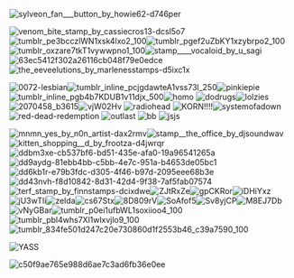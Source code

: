 ![sylveon_fan___button_by_howie62-d746per](https://github.com/Puufaz/boop/assets/138206114/fae39d25-48a0-4bca-8fc8-3d742d5e4197)

![venom_bite_stamp_by_cassiecros13-dcsl5o7](https://github.com/Puufaz/boop/assets/138206114/386aa2a2-f88a-4778-b08e-91d990d5348e)![tumblr_pe3bcczlWN1xsk4lxo2_100](https://github.com/Puufaz/boop/assets/138206114/93f3a5fd-406c-414d-be63-9106da09cbe0)![tumblr_pgef2uZbKY1xzybrpo2_100](https://github.com/Puufaz/boop/assets/138206114/7c39a9da-5e83-4815-bea8-bfb6c786122c)![tumblr_oxzare7tkT1vywwpno1_100](https://github.com/Puufaz/boop/assets/138206114/1d04db41-81a8-414b-ad1d-5e1b7655e445)![stamp____vocaloid_by_u_sagi](https://github.com/Puufaz/boop/assets/138206114/482185a8-6644-4d44-8a66-5ebb434d571a)![63ec5412f302a26116cb048f79e0edce](https://github.com/Puufaz/boop/assets/138206114/a307e1e1-8137-4bfa-8214-da9296e6387f)![the_eeveelutions_by_marlenesstamps-d5ixc1x](https://github.com/Puufaz/boop/assets/138206114/a59b31cf-3be9-46eb-bafd-6f417a83326a)

![0072-lesbian](https://github.com/Puufaz/boop/assets/138206114/8ce90c6c-4b0b-4643-8612-b8c757ebbf58)![tumblr_inline_pcjgdawteA1vss73l_250](https://github.com/Puufaz/boop/assets/138206114/a3e2ff21-ee55-4c2a-84dc-416f4a32e566)![pinkiepie](https://github.com/Puufaz/boop/assets/138206114/90091aac-c850-4f3b-a886-a2829daba0a6)![tumblr_inline_pgb4b7KDUB1v11djx_500](https://github.com/Puufaz/boop/assets/138206114/bb8e4019-9fa1-406a-95cc-b6ad6222c64b)![homo](https://github.com/Puufaz/boop/assets/138206114/5728fab2-dd7b-4fc3-826b-204314048197)
![dodrugs](https://github.com/Puufaz/boop/assets/138206114/02e8e698-8f96-442c-a390-8994eac3f7cf)![lolzies](https://github.com/Puufaz/boop/assets/138206114/3dbacbd6-92f3-4bac-8408-e05147f01f8f)![2070458_b3615](https://github.com/Puufaz/boop/assets/138206114/13440c4b-4e0a-4e1f-856c-6f0e5aab69d7)![vjW02Hv](https://github.com/Puufaz/boop/assets/138206114/14241a34-2814-4d77-9ec4-c232faf650a3)
![radiohead](https://github.com/Puufaz/boop/assets/138206114/abc1b282-65b7-48b6-ac54-614961d839b4)
![KORN!!!!](https://github.com/Puufaz/boop/assets/138206114/37879875-b4ac-4a2c-b597-6895f485045f)![systemofadown](https://github.com/Puufaz/boop/assets/138206114/6bdb7e2d-38cd-44a5-8be4-ce6cfeaad1a3)![red-dead-redemption](https://github.com/Puufaz/boop/assets/138206114/3b15357b-8df6-4365-ba5a-8230ba8526e6)
![outlast](https://github.com/Puufaz/boop/assets/138206114/8004210b-e992-46af-866a-37f51978d8a7)
![bb](https://github.com/Puufaz/boop/assets/138206114/f3fdcb9f-7001-4983-8c4d-3fdfe09792b8)
![jsjs](https://github.com/Puufaz/boop/assets/138206114/4d62cbf9-48f5-4fce-8268-df0f7c7cf297)


![mnmn_yes_by_n0n_artist-dax2rmv](https://github.com/Puufaz/boop/assets/138206114/68a45a07-5871-4224-9f63-5d51d1f64051)![stamp__the_office_by_djsoundwav](https://github.com/Puufaz/boop/assets/138206114/0987d452-6896-41de-b97b-a029c4c865cd)![kitten_shopping__d_by_frootza-d4jwrqr](https://github.com/Puufaz/boop/assets/138206114/64720f0c-be51-4030-bdeb-c9c6d849d2f6)![ddbm3xe-cb537bf6-bd51-435e-afa0-19a96541265a](https://github.com/Puufaz/boop/assets/138206114/6ee7fd99-2a08-49aa-bfbd-fa5aa17cb8ca)![dd9aydg-81ebb4bb-c5bb-4e7c-951a-b4653de05bc1](https://github.com/Puufaz/boop/assets/138206114/0a8a68e6-3ff5-4ccd-a2ab-82877614daed)![dd6kb1r-e79b3fdc-d305-4f46-b97d-2095eee68b3e](https://github.com/Puufaz/boop/assets/138206114/34864035-2456-462a-bd2d-8ad0ca62016e)![dd43nvh-f8d10842-8d31-42d4-9f38-7af5fab07574](https://github.com/Puufaz/boop/assets/138206114/95dbb602-f4a9-492e-bbbb-f38017ebcffa)![terf_stamp_by_finnstamps-dcixdwe](https://github.com/Puufaz/boop/assets/138206114/37643118-2432-4d9b-b947-2b7e03f83109)![ZJtRxZe](https://github.com/Puufaz/boop/assets/138206114/62b8c18f-501b-4f23-929c-b048c556be4d)![gpCKRor](https://github.com/Puufaz/boop/assets/138206114/b0d0708a-bd0b-4fe5-bd66-4f1c7aed529b)![iDHiYxz](https://github.com/Puufaz/boop/assets/138206114/37bf8d10-995f-4e83-bba8-eb5d05258ab3)![jU3wTIi](https://github.com/Puufaz/boop/assets/138206114/8e342c18-89e1-4491-b003-3aa7a4c8e5e7)![zelda](https://github.com/Puufaz/boop/assets/138206114/38e86c81-46c6-4dff-b2a1-2b3ac7b160fe)![cs67Stx](https://github.com/Puufaz/boop/assets/138206114/6d3389e5-a60f-4ae8-9204-dabfa255d6d6)![8D809rV](https://github.com/Puufaz/boop/assets/138206114/82c2262d-dfe0-465e-afb4-c5b818649d7e)![SoAfof5](https://github.com/Puufaz/boop/assets/138206114/67c2d1c5-0ae9-4d4c-8e2a-6d994f187bf6)![Sv8yjCP](https://github.com/Puufaz/boop/assets/138206114/257083a7-a39a-4e1e-a2fd-95b8316e39c9)![M8EJ7Db](https://github.com/Puufaz/boop/assets/138206114/588fa3f8-0a25-4afa-8f4e-c49e8e2ce023)![vNyGBar](https://github.com/Puufaz/boop/assets/138206114/30ffd1f3-3eb3-49f4-b88b-8f60e444c270)![tumblr_p0ei1ufbWL1soxiioo4_100](https://github.com/Puufaz/boop/assets/138206114/2d4063b7-9df4-4a32-a177-eb46b5cd09b6)![tumblr_pbl4whs7Xl1wlxvjlo9_100](https://github.com/Puufaz/boop/assets/138206114/efa4ecb2-8223-4c90-8e36-ebb7bb2e5d1e)
![tumblr_834fe501d247c20e730860d1f2553b46_c39a7590_100](https://github.com/Puufaz/boop/assets/138206114/37881db1-5b1f-4a12-97e2-8fe1d84958a5)


![YASS](https://github.com/Puufaz/boop/assets/138206114/53e9347c-e55d-42db-a762-0f8f944ae04e)

![c50f9ae765e988d6ae7c3ad6fb36e0ee](https://github.com/Puufaz/boop/assets/138206114/2d74b4cf-ba05-4c45-86c8-d98484bb6f5d)
